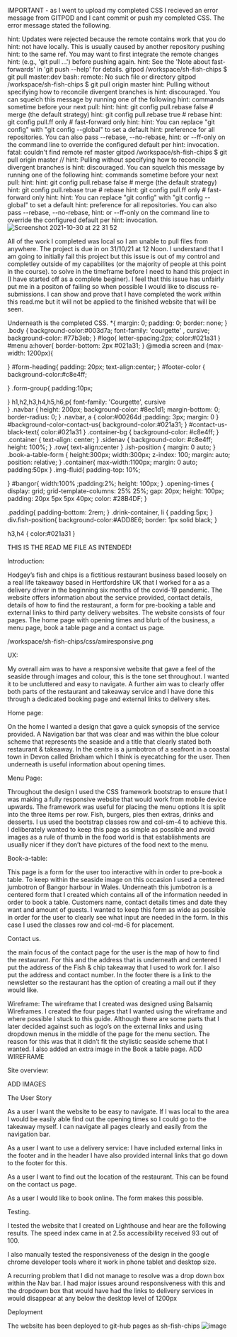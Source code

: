 IMPORTANT - as I went to upload my completed CSS I recieved an error message from GITPOD and I cant commit or push my completed CSS. The error message stated the following. 

hint: Updates were rejected because the remote contains work that you do
hint: not have locally. This is usually caused by another repository pushing
hint: to the same ref. You may want to first integrate the remote changes
hint: (e.g., 'git pull ...') before pushing again.
hint: See the 'Note about fast-forwards' in 'git push --help' for details.
gitpod /workspace/sh-fish-chips $ git pull <remote> master:dev
bash: remote: No such file or directory
gitpod /workspace/sh-fish-chips $ git pull origin master 
hint: Pulling without specifying how to reconcile divergent branches is
hint: discouraged. You can squelch this message by running one of the following
hint: commands sometime before your next pull:
hint: 
hint:   git config pull.rebase false  # merge (the default strategy)
hint:   git config pull.rebase true   # rebase
hint:   git config pull.ff only       # fast-forward only
hint: 
hint: You can replace "git config" with "git config --global" to set a default
hint: preference for all repositories. You can also pass --rebase, --no-rebase,
hint: or --ff-only on the command line to override the configured default per
hint: invocation.
fatal: couldn't find remote ref master
gitpod /workspace/sh-fish-chips $ git pull origin master //
hint: Pulling without specifying how to reconcile divergent branches is
hint: discouraged. You can squelch this message by running one of the following
hint: commands sometime before your next pull:
hint: 
hint:   git config pull.rebase false  # merge (the default strategy)
hint:   git config pull.rebase true   # rebase
hint:   git config pull.ff only       # fast-forward only
hint: 
hint: You can replace "git config" with "git config --global" to set a default
hint: preference for all repositories. You can also pass --rebase, --no-rebase,
hint: or --ff-only on the command line to override the configured default per
hint: invocation.
   ![Screenshot 2021-10-30 at 22 31 52](https://user-images.githubusercontent.com/89813192/139572930-2a3e664c-5f44-4df2-9517-1fe853eeb3e3.png)

  
  
All of the work I completed was local so I am unable to pull files from anywhere. The project is due in on 31/10/21 at 12 Noon. I understand that I am going to initially fail this project but this issue is out of my control and completley outside of my capabilites (or the majority of people at this point in the course). to solve in the timeframe before I need to hand this project in (I have started off as a complete beginer). I feel that this issue has unfairly put me in a positon of failing so when possible I would like to discuss re-submissions. I can show and prove that I have completed the work within this read.me but it will not be applied to the finished website that will be seen.
  
  Underneath is the completed CSS.
  *{
    margin: 0;
    padding: 0;
    border: none;
}
.body {
    background-color:#003d7a;
    font-family: 'courgette' , cursive;
    background-color: #77b3eb;
 }
 #logo{
     letter-spacing:2px;
     color:#021a31
 }
 #menu a:hover{
     border-bottom: 2px #021a31;
 }
 @media screen and (max-width: 1200px){
     
 }
  #form-heading{
    padding: 20px;
    text-align:center;
 }
 #footer-color {
    background-color:#c8e4ff;

 }
 .form-group{
     padding:10px;
    
 }
 h1,h2,h3,h4,h5,h6,p{
    font-family: 'Courgette', cursive   
 }
.navbar {
    height: 200px;
    background-color: #8ec1d1;
    margin-bottom: 0;
    border-radius: 0;
}
.navbar, a {
 color:#00264d
 ;padding: 3px;
 margin: 0 
}
#background-color-contact-us{
    background-color:#021a31;
}
#contact-us-black-text{
    color:#021a31
}
.container-bg {
  background-color: #c8e4ff;
}
.container {
text-align: center;
}
 .sidenav {
background-color: #c8e4ff;
height: 100%;
 }
.row{
text-align:center 
 }
.ish-position {
    margin: 0 auto;
}  
.book-a-table-form {
    height:300px;
    width:300px;
    z-index: 100;
    margin: auto;
    position: relative;
}
.container{
    max-width:1100px;
    margin: 0 auto;
    padding:50px
}
.img-fluid{
padding-top: 10%;

}
#bangor{
    width:100%
    ;padding:2%;
    height: 100px;
}
  .opening-times {
      display: grid;
      grid-template-columns: 25% 25%;
      gap: 20px;
      height: 100px;
      padding: 20px 5px 5px 40px;
      color: #28B4DF;
    }
 
.padding{
    padding-bottom: 2rem;
}
  .drink-container, li {
      padding:5px;
    }
  div.fish-position{
  background-color:#ADD8E6;
      border: 1px solid black;
    }

h3,h4 {
    color:#021a31
}
  
  
  THIS IS THE READ ME FILE AS INTENDED! 
  
  
  
  
  
  

Introduction:

Hodgey’s fish and chips is a fictitious restaurant business based loosely on a real life takeaway based in Hertfordshire UK that I worked for a as a delivery driver in the beginning six months of the covid-19 pandemic. The website offers information about the service provided, contact details, details of how to find the restaurant, a form for pre-booking a table and external links to third party delivery websites. The website consists of four pages. The home page with opening times and blurb of the business, a menu page, book a table page and a contact us page. 


/workspace/sh-fish-chips/css/amiresponsive.png

UX:

My overall aim was to have a responsive website that gave a feel of the seaside through images and colour, this is the tone set throughout. I wanted it to be uncluttered and easy to navigate. 
A further aim was to clearly offer both parts of the restaurant and takeaway service and I have done this through a dedicated booking page and external links to delivery sites. 

Home page:

On the home I wanted a design that gave a quick synopsis of the service provided. A Navigation bar that was clear and was within the blue colour scheme that represents the seaside and a title that
clearly stated both restaurant & takeaway. In the centre is a jumbotron of a seafront in a coastal town in Devon called Brixham which I think is eyecatching for the user. Then underneath is useful information about opening times. 





Menu Page: 

Throughout the design I used the CSS framework bootstrap to ensure that I was making a fully responsive website that would work from mobile device upwards. The framework was useful for placing the menu options It is split into the three items per row. Fish, burgers, pies then extras, drinks and desserts. I us used the bootstrap classes row and  col-sm-4 to achieve this. I deliberately wanted to keep this page as simple as possible and avoid images as a rule of thumb in the food world is that establishments are usually nicer if they don’t have pictures of the food next to the menu. 

Book-a-table:

This page is a form for the user too interactive with in order to pre-book a table. To keep within the seaside image on this occasion I used a centered jumbotron of Bangor harbour in Wales. 
Underneath  this jumbotron is a centered form that I created which contains all of the information needed in order to book a table. Customers name, contact details times and date they want and amount of guests. I wanted to keep this form as wide as possible in order for the user to clearly see what input are needed in the form. In this case I used the classes row  and col-md-6 for placement. 

Contact us. 

the main focus of the contact page for the user is the map of how to find the restaurant. For this and the address that is underneath and centered I put the address of the Fish & chip takeaway that I used to work for. I also put the address and contact number. In the footer there is a link to the newsletter so the restaurant has the option of creating a mail out if they would like. 



Wireframe: 
The wireframe that I created was designed using Balsamiq Wireframes. I created the four pages that I wanted using the wireframe and where possible I stuck to this guide. Although there are some parts that I later decided against such as logo’s on the external links and using dropdown menus in the middle of the page for the menu section. The reason for this was that it didn’t fit the stylistic seaside scheme that I wanted. I also added an extra image in the Book a table page.  ADD WIREFRAME

Site overview: 

ADD IMAGES 

The User Story

As a user I want the website to be easy to navigate. If I was local to the area I would be easily able find out the opening times so I could go to the takeaway myself. I can navigate all pages clearly and easily from the navigation bar. 

As a user I want to use a delivery service: I have included external links in the footer and in the header I have also provided internal links that go down to the footer for this. 

As a user I want to find out the location of the restaurant. This can be found on the contact us page. 

As a user I would like to book online. The form makes this possible. 

Testing. 

I tested the website that I created on Lighthouse and hear are the following results. The speed index came in at 2.5s accessibility received 93 out of 100. 

I also manually tested the responsiveness of the design in the google chrome developer tools where it work in phone tablet and desktop size. 

A recurring problem that I did not manage to resolve was a drop down box within the Nav bar. I had major issues around responsiveness with this and the dropdown box that would have had  the links to delivery services in would disappear at any below the desktop level of 1200px


Deployment 

The website has been deployed to git-hub pages as sh-fish-chips
![image](https://user-images.githubusercontent.com/89813192/139556364-f2a082af-8843-4e04-90c6-b172a15f291b.png)





 



 
  
   
